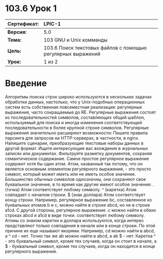 # 103.6 Урок 1

| **Сертификат:** | LPIC-1                                      |
|:----------------|:--------------------------------------------|
| **Версия:**     | 5.0                                         |
| **Тема:**       | 103 GNU и Unix комманды                     |                           
| **Цель:**       | 103.6 Поиск текстовых файлов с помощью регулярных выражений |
| **Урок:**       | 1 из 2                                      |


# Введение

Алгоритмы поиска строк широко используются в нескольких задачах обработки данных, настолько, что у Unix-подобных операционных систем есть собственная повсеместная реализация: регулярные выражения, часто сокращаемые до RE. Регулярные выражения состоят из последовательностей символов, составляющих общий шаблон, используемый для поиска и иногда изменения соответствующей последовательности в более крупной строке символов. Регулярные выражения значительно расширяют возможности: Пишите правила парсинга для запросов на HTTP-серверах, в частности, в nginx. Напишите сценарии, преобразующие текстовые наборы данных в другой формат. Ищите интересующие вас вхождения в журнальных записях или документах. Фильтруйте разметку документов, сохраняя семантическое содержание. Самое простое регулярное выражение содержит хотя бы один атом. Атом, названный так потому, что он является основным элементом регулярного выражения, - это просто символ, который может иметь или не иметь особое значение. Большинство обычных символов однозначны, они сохраняют свое буквальное значение, в то время как другие имеют особое значение: . (точка) Атом соответствует любому символу. ^ (каретка) Атом совпадает с началом строки. $ (знак доллара) Атом соответствует концу строки. Например, регулярное выражение bc, составленное из буквальных атомов b и c, можно найти в строке abcd, но не в строке a1cd. С другой стороны, регулярное выражение .c можно найти в обеих строках abcd и a1cd в виде точки. соответствует любому символу. Атомы со знаком каретки и доллара используются, когда интерес представляют только совпадения в начале или в конце строки. По этой причине их еще называют якорями. Например, cd можно найти в abcd, а ^ cd - нет. Точно так же ab можно найти в abcd, а ab $ - нет. Каретка ^ - это буквальный символ, кроме тех случаев, когда он стоит в начале, а $ - буквальный символ, кроме тех случаев, когда он находится в конце регулярного выражения.
